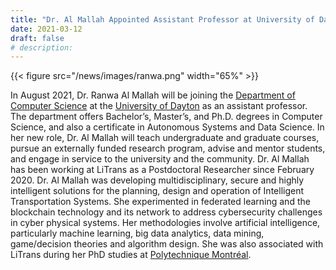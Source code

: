 ```yaml
---
title: "Dr. Al Mallah Appointed Assistant Professor at University of Dayton"
date: 2021-03-12
draft: false
# description:
---
```

{{< figure src="/news/images/ranwa.png" width="65%" >}}


<!--more-->

In August 2021, Dr. Ranwa Al Mallah will be joining the [Department of Computer Science](https://udayton.edu/artssciences/academics/computerscience/index.php) at the [University of Dayton](https://udayton.edu/) as an assistant professor. The department offers Bachelor’s, Master’s, and Ph.D. degrees in Computer Science, and also a certificate in Autonomous Systems and Data Science. In her new role, Dr. Al Mallah will teach undergraduate and graduate courses, pursue an externally funded research program, advise and mentor students, and engage in service to the university and the community. Dr. Al Mallah has been working at LiTrans as a Postdoctoral Researcher since February 2020. Dr. Al Mallah was developing multidisciplinary, secure and highly intelligent solutions for the planning, design and operation of Intelligent Transportation Systems. She experimented in federated learning and the blockchain technology and its network to address cybersecurity challenges in cyber physical systems. Her methodologies involve artificial intelligence, particularly machine learning, big data analytics, data mining, game/decision theories and algorithm design. She was also associated with LiTrans during her PhD studies at [Polytechnique Montréal](https://polymtl.ca/). 
